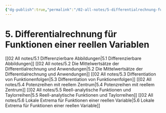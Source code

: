 ```yaml
---
{"dg-publish":true,"permalink":"/02-all-notes/5-differentialrechnung-fuer-funktionen-einer-reellen-variablen/","dgHomeLink":true,"dgPassFrontmatter":false}
---
```


# 5. Differentialrechnung für Funktionen einer reellen Variablen
[[02 All notes/5.1 Differenzierbare Abbildungen|5.1 Differenzierbare Abbildungen]]
[[02 All notes/5.2 Die Mittelwertsätze der Differentialrechnung und Anwendungen|5.2 Die Mittelwertsätze der Differentialrechnung und Anwendungen]]
[[02 All notes/5.3 Differentiation von Funktionenfolgen|5.3 Differentiation von Funktionenfolgen]]
[[02 All notes/5.4 Potenzreihen mit reellem Zentrum|5.4 Potenzreihen mit reellem Zentrum]]
[[02 All notes/5.5 Reell-analytische Funktionen und Taylorreihen|5.5 Reell-analytische Funktionen und Taylorreihen]]
[[02 All notes/5.6 Lokale Extrema für Funktionen einer reellen Variable|5.6 Lokale Extrema für Funktionen einer reellen Variable]]